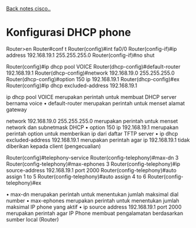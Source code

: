 <a href="../00 - README.md">Back notes cisco..</a>

# Konfigurasi DHCP phone

Router>en
Router#conf t
Router(config)#int fa0/0
Router(config-if)#ip address 192.168.19.1 255.255.255.0
Router(config-if)#no shut

Router(config)#ip dhcp pool VOICE
Router(dhcp-config)#default-router 192.168.19.1
Router(dhcp-config)#network 192.168.19.0 255.255.255.0
Router(dhcp-config)#option 150 ip 192.168.19.1
Router(dhcp-config)#ex
Router(config)#ip dhcp excluded-address 192.168.19.1

ip dhcp pool VOICE merupakan perintah untuk membuat DHCP server bernama 
voice
• default-router merupakan perintah untuk menset alamat gateway

network 192.168.19.0 255.255.255.0 merupakan perintah untuk menset network dan 
subnetmask DHCP
• option 150 ip 192.168.19.1 merupakan perintah option untuk memberikan ip dari 
daftar TFTP server
• ip dhcp excluded-address 192.168.19.1 merupakan perintah agar ip 192.168.19.1 
tidak diberikan kepada client (pengecualian)

Router(config)#telephony-service 
Router(config-telephony)#max-dn 3
Router(config-telephony)#max-ephones 3
Router(config-telephony)#ip source-address 192.168.19.1 port 2000
Router(config-telephony)#auto assign 1 to 5
Router(config-telephony)#auto assign 4 to 6
Router(config-telephony)#ex

• max-dn merupakan perintah untuk menentukan jumlah maksimal dial number
• max-ephones merupakan perintah untuk menentukan jumlah maksimal IP 
phone yang aktif
• ip source address 192.168.19.1 port 2000 merupakan perintah agar IP Phone 
membuat pengalamatan berdasarkan sumber local (Router)